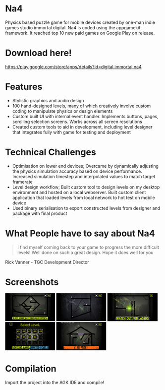 # Na4
Physics based puzzle game for mobile devices created by one-man indie games studio immortal.digital. Na4 is coded using the appgamekit framework.
It reached top 10 new paid games on Google Play on release.

# Download here!
https://play.google.com/store/apps/details?id=digital.immortal.na4

# Features
- Stylistic graphics and audio design
- 100 hand-designed levels, many of which creatively involve custom coding to manipulate physics or design elements
- Custom built UI with internal event handler. Implements buttons, pages, scrolling selection screens. Works across all screen resolutions
- Created custom tools to aid in development, including level designer that integrates fully with game for testing and deployment

# Technical Challenges
- Optimisation on lower end devices; Overcame by dynamically adjusting the physics simulation accuracy based on device performance. Increased simulation timestep and interpolated values to match target framerate
- Level design workflow; Built custom tool to design levels on my desktop environment and hosted on a local webserver. Built custom client application that loaded levels from local network to hot test on mobile device
- Used binary serialisation to export constructed levels from designer and package with final product

# What People have to say about Na4

> I find myself coming back to your game to progress the more difficult levels! Well done on such a great design. Hope it does well for you

 Rick Vanner - TGC Development Director


# Screenshots

<img src="/files/dystopia.png" width="32%" height="32%"> <img src="/files/rain.png" width="32%" height="32%"> <img src="/files/lasers.png" width="32%" height="32%">
<img src="/files/levels.png" width="32%" height="32%"> <img src="/files/adfree.png" width="32%" height="32%">



# Compilation

Import the project into the AGK IDE and compile!
